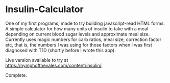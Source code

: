 # Insulin-Calculator
One of my first programs, made to try building javascript-read HTML forms. 
A simple calculator for how many units of insulin to take with a meal depending on current blood sugar levels and approximate meal size. 
Currently uses magic numbers for carb ratios, meal size, correction factor etc, that is, the numbers I was using for those factors 
when I was first diagnosed with T1D (shortly before I wrote this app).

Live version available to try at https://nymphofthevales.com/content/insulin/.

<p>Complete.</p>
